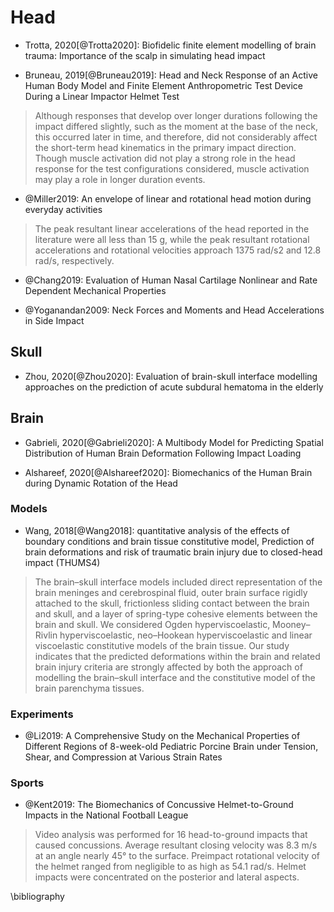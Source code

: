 # Head

- Trotta, 2020[@Trotta2020]: Biofidelic finite element modelling of brain trauma: Importance of the scalp in simulating head impact

- Bruneau, 2019[@Bruneau2019]: Head and Neck Response of an Active Human Body Model and Finite Element Anthropometric Test Device During a Linear Impactor Helmet Test

> Although responses that develop over longer durations following the impact differed slightly, such as the moment at the base of the neck, this occurred later in time, and therefore, did not considerably affect the short-term head kinematics in the primary impact direction. Though muscle activation did not play a strong role in the head response for the test configurations considered, muscle activation may play a role in longer duration events.


- @Miller2019: An envelope of linear and rotational head motion during everyday activities

> The peak resultant linear accelerations of the head reported in the literature were all less than 15 g, while the peak resultant rotational accelerations and rotational velocities approach 1375 rad/s2 and 12.8 rad/s, respectively.

- @Chang2019: Evaluation of Human Nasal Cartilage Nonlinear and Rate Dependent Mechanical Properties


- @Yoganandan2009: Neck Forces and Moments and Head Accelerations in Side Impact

## Skull

- Zhou, 2020[@Zhou2020]: Evaluation of brain-skull interface modelling approaches on the prediction of acute subdural hematoma in the elderly

## Brain

- Gabrieli, 2020[@Gabrieli2020]: A Multibody Model for Predicting Spatial Distribution of Human Brain Deformation Following Impact Loading

- Alshareef, 2020[@Alshareef2020]: Biomechanics of the Human Brain during Dynamic Rotation of the Head

### Models

- Wang, 2018[@Wang2018]: quantitative analysis of the effects of boundary conditions and brain tissue constitutive model, Prediction of brain deformations and risk of traumatic brain injury due to closed-head impact
(THUMS4)

> The brain–skull interface models included direct representation of the brain meninges and cerebrospinal fluid, outer brain surface rigidly attached to the skull, frictionless sliding contact between the brain and skull, and a layer of spring-type cohesive elements between the brain and skull. We considered Ogden hyperviscoelastic, Mooney–Rivlin hyperviscoelastic, neo–Hookean hyperviscoelastic and linear viscoelastic constitutive models of the brain tissue. Our study indicates that the predicted deformations within the brain and related brain injury criteria are strongly affected by both the approach of modelling the brain–skull interface and the constitutive model of the brain parenchyma tissues.


### Experiments

- @Li2019: A Comprehensive Study on the Mechanical Properties of Different Regions of 8-week-old Pediatric Porcine Brain under Tension, Shear, and Compression at Various Strain Rates



### Sports

- @Kent2019: The Biomechanics of Concussive Helmet-to-Ground Impacts in the National Football League

> Video analysis was performed for 16 head-to-ground impacts that caused concussions. Average resultant closing velocity was 8.3 m/s at an angle nearly 45° to the surface. Preimpact rotational velocity of the helmet ranged from negligible to as high as 54.1 rad/s. Helmet impacts were concentrated on the posterior and lateral aspects.

\bibliography
